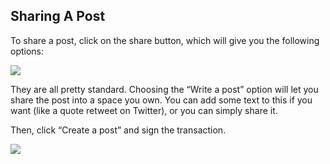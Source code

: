 ## Sharing A Post
To share a post, click on the share button, which will give you the following options:

![](https://media.discordapp.net/attachments/893485384154095640/963462207084056616/image8.png)

They are all pretty standard. Choosing the “Write a post” option will let you share the post into a space you own. You can add some text to this if you want (like a quote retweet on Twitter), or you can simply share it.

Then, click “Create a post” and sign the transaction.

![](https://media.discordapp.net/attachments/893485384154095640/963462232929345556/image11.png?width=908&height=663)
